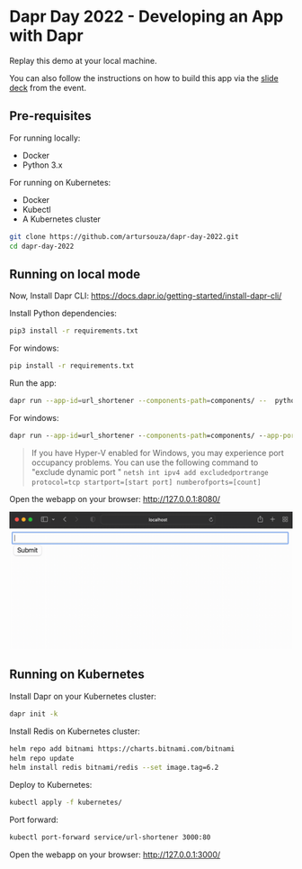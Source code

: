 # Dapr Day 2022 - Developing an App with Dapr

Replay this demo at your local machine.

You can also follow the instructions on how to build this app via the [slide deck](2022-09-03_DaprDay_China.pdf) from the event.

## Pre-requisites

For running locally:
- Docker
- Python 3.x

For running on Kubernetes:
- Docker
- Kubectl
- A Kubernetes cluster


```sh
git clone https://github.com/artursouza/dapr-day-2022.git
cd dapr-day-2022
```

## Running on local mode

Now, Install Dapr CLI: https://docs.dapr.io/getting-started/install-dapr-cli/

Install Python dependencies:
```sh
pip3 install -r requirements.txt
```

For windows:
```cmd
pip install -r requirements.txt
```

Run the app:
```sh
dapr run --app-id=url_shortener --components-path=components/ --  python3 main.py
```

For windows:
```cmd
dapr run --app-id=url_shortener --components-path=components/ --app-port 8080  --  python main.py  
```

>If you have Hyper-V enabled for Windows, you may experience port occupancy problems.
You can use the following command to "exclude dynamic port "
    `netsh int ipv4 add excludedportrange protocol=tcp startport=[start port] numberofports=[count]`



Open the webapp on your browser: http://127.0.0.1:8080/


 ![Demo for the URL shortener app](demo.gif)

 ## Running on Kubernetes

 Install Dapr on your Kubernetes cluster:

 ```sh
 dapr init -k
 ```

 Install Redis on Kubernetes cluster:
 ```sh
helm repo add bitnami https://charts.bitnami.com/bitnami
helm repo update
helm install redis bitnami/redis --set image.tag=6.2
 ```

 Deploy to Kubernetes:
 ```sh
 kubectl apply -f kubernetes/
 ```

Port forward:
```sh
kubectl port-forward service/url-shortener 3000:80
```

Open the webapp on your browser: http://127.0.0.1:3000/




